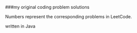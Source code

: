 ###my original coding problem solutions

Numbers represent the corresponding problems in LeetCode.

written in Java
